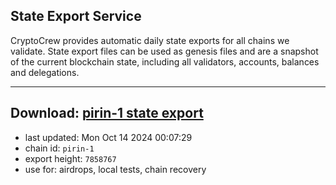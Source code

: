 ## State Export Service
CryptoCrew provides automatic daily state exports for all chains we validate. State export files can be used as genesis files and are a snapshot of the current blockchain state, including all validators, accounts, balances and delegations.

---
**Download: [pirin-1 state export](https://dl-eu2.ccvalidators.com/SERVICE/nolus/pirin-1_export_7858767.json)**
---

- last updated: Mon Oct 14 2024 00:07:29
- chain id: `pirin-1`
- export height: `7858767`
- use for: airdrops, local tests, chain recovery
